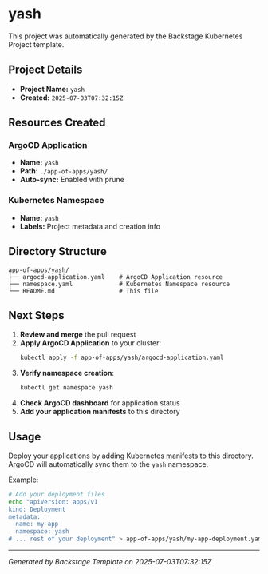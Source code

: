 # yash

This project was automatically generated by the Backstage Kubernetes Project template.

## Project Details

- **Project Name:** `yash`
- **Created:** `2025-07-03T07:32:15Z`

## Resources Created

### ArgoCD Application
- **Name:** `yash`
- **Path:** `./app-of-apps/yash/`
- **Auto-sync:** Enabled with prune

### Kubernetes Namespace
- **Name:** `yash`
- **Labels:** Project metadata and creation info

## Directory Structure

```
app-of-apps/yash/
├── argocd-application.yaml    # ArgoCD Application resource
├── namespace.yaml             # Kubernetes Namespace resource
└── README.md                  # This file
```

## Next Steps

1. **Review and merge** the pull request
2. **Apply ArgoCD Application** to your cluster:
   ```bash
   kubectl apply -f app-of-apps/yash/argocd-application.yaml
   ```
3. **Verify namespace creation**:
   ```bash
   kubectl get namespace yash
   ```
4. **Check ArgoCD dashboard** for application status
5. **Add your application manifests** to this directory

## Usage

Deploy your applications by adding Kubernetes manifests to this directory. ArgoCD will automatically sync them to the `yash` namespace.

Example:
```bash
# Add your deployment files
echo "apiVersion: apps/v1
kind: Deployment
metadata:
  name: my-app
  namespace: yash
# ... rest of your deployment" > app-of-apps/yash/my-app-deployment.yaml
```

---

*Generated by Backstage Template on 2025-07-03T07:32:15Z*

